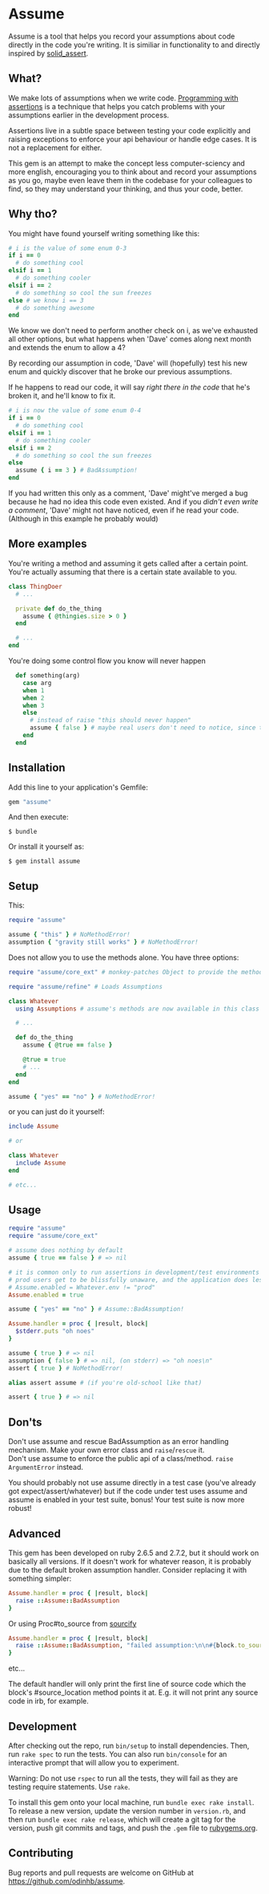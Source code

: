 # Assume

Assume is a tool that helps you record your assumptions about code directly in the code you're writing. It is similiar in functionality to and directly inspired by [solid_assert](https://rubygems.org/gems/solid_assert).

## What?

We make lots of assumptions when we write code. [Programming with assertions](https://docs.oracle.com/javase/8/docs/technotes/guides/language/assert.html) is a technique that helps you catch problems with your assumptions earlier in the development process.  

Assertions live in a subtle space between testing your code explicitly and
raising exceptions to enforce your api behaviour or handle edge cases. It is not a replacement for either.

This gem is an attempt to make the concept less computer-sciency and more english, encouraging you to think about and record your assumptions as you go, maybe even leave them in the codebase for your colleagues to find, so they may understand your thinking, and thus your code, better.

## Why tho?

You might have found yourself writing something like this:

```ruby
# i is the value of some enum 0-3
if i == 0
  # do something cool
elsif i == 1
  # do something cooler
elsif i == 2
  # do something so cool the sun freezes
else # we know i == 3
  # do something awesome
end
```

We know we don't need to perform another check on i, as we've exhausted all other options, but what happens when 'Dave' comes along next month and extends the enum to allow a 4?

By recording our assumption in code, 'Dave' will (hopefully) test his new enum and quickly discover that he broke our previous assumptions.

If he happens to read our code, it will say *right there in the code* that he's broken it, and he'll know to fix it.

```ruby
# i is now the value of some enum 0-4
if i == 0
  # do something cool
elsif i == 1
  # do something cooler
elsif i == 2
  # do something so cool the sun freezes
else
  assume { i == 3 } # BadAssumption!
end
```

If you had written this only as a comment, 'Dave' might've merged a bug because he had no idea this code even existed.
And if you *didn't even write a comment*, 'Dave' might not have noticed, even if he read your code. (Although in this example he probably would)

## More examples

You're writing a method and assuming it gets called after a certain point. You're actually assuming that there is a certain state available to you.

```ruby
class ThingDoer
  # ...

  private def do_the_thing
    assume { @thingies.size > 0 }
  end

  # ...
end
```

You're doing some control flow you know will never happen

```ruby
  def something(arg)
    case arg
    when 1
    when 2
    when 3
    else
      # instead of raise "this should never happen"
      assume { false } # maybe real users don't need to notice, since this is not actually dangerous
    end
  end
```

## Installation

Add this line to your application's Gemfile:

```ruby
gem "assume"
```

And then execute:

    $ bundle

Or install it yourself as:

    $ gem install assume

## Setup

This:

```ruby
require "assume"

assume { "this" } # NoMethodError!
assumption { "gravity still works" } # NoMethodError!
```
Does not allow you to use the methods alone. You have three options:

```ruby
require "assume/core_ext" # monkey-patches Object to provide the methods everywhere
```

```ruby
require "assume/refine" # Loads Assumptions

class Whatever
  using Assumptions # assume's methods are now available in this class

  # ...

  def do_the_thing
    assume { @true == false }

    @true = true
    # ...
  end
end

assume { "yes" == "no" } # NoMethodError!
```

or you can just do it yourself:

```ruby
include Assume

# or

class Whatever
  include Assume
end

# etc...
```

## Usage

```ruby
require "assume"
require "assume/core_ext"

# assume does nothing by default
assume { true == false } # => nil

# it is common only to run assertions in development/test environments
# prod users get to be blissfully unaware, and the application does less work in prod
# Assume.enabled = Whatever.env != "prod"
Assume.enabled = true

assume { "yes" == "no" } # Assume::BadAssumption!

Assume.handler = proc { |result, block|
  $stderr.puts "oh noes"
}

assume { true } # => nil
assumption { false } # => nil, (on stderr) => "oh noes\n"
assert { true } # NoMethodError!

alias assert assume # (if you're old-school like that)

assert { true } # => nil 
```

## Don'ts

Don't use assume and rescue BadAssumption as an error handling mechanism.
Make your own error class and `raise`/`rescue` it.  
Don't use assume to enforce the public api of a class/method. `raise ArgumentError` instead.  

You should probably not use assume directly in a test case (you've already got expect/assert/whatever) but if the code under test uses assume and assume is enabled in your test suite, bonus! Your test suite is now more robust!

## Advanced

This gem has been developed on ruby 2.6.5 and 2.7.2, but it should work on basically all versions. If it doesn't work for whatever reason, it is probably due to the default broken assumption handler. Consider replacing it with something simpler:

```ruby
Assume.handler = proc { |result, block|
  raise ::Assume::BadAssumption
}
```

Or using Proc#to_source from [sourcify](https://github.com/jhellerstein/sourcify)

```ruby
Assume.handler = proc { |result, block|
  raise ::Assume::BadAssumption, "failed assumption:\n\n#{block.to_source}\n"
}
```

etc...

The default handler will only print the first line of source code which
the block's #source_location method points it at. E.g. it will not print any source code in irb, for example.

## Development

After checking out the repo, run `bin/setup` to install dependencies. Then, run `rake spec` to run the tests. You can also run `bin/console` for an interactive prompt that will allow you to experiment.

Warning: Do not use `rspec` to run all the tests, they will fail as they are testing require statements. Use `rake`.

To install this gem onto your local machine, run `bundle exec rake install`. To release a new version, update the version number in `version.rb`, and then run `bundle exec rake release`, which will create a git tag for the version, push git commits and tags, and push the `.gem` file to [rubygems.org](https://rubygems.org).

## Contributing

Bug reports and pull requests are welcome on GitHub at https://github.com/odinhb/assume.
